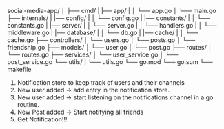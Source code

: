 social-media-app/
│
├── cmd/
| |── app/
| │ └── app.go
│ └── main.go
├── internals/
| |── config/
| │ └── config.go
| |── constants/
| │ └── constants.go
| |── server/
| │ └── server.go
| │ └── handlers.go
| │ └── middleware.go
| |── database/
| │ └── db.go
| |── cache/
| │ └── cache.go
├── controllers/
│ └── users.go
│ └── posts.go
│ └── friendship.go
├── models/
│ └── user.go
│ └── post.go
├── routes/
│ └── routes.go
├── services/
│ └── user_service.go
│ └── post_service.go
└── utils/
| └── utils.go
└── go.mod
└── go.sum
└── makefile

1. Notification store to keep track of users and their channels
2. New user added -> add entry in the notification store.
3. New user added -> start listening on the notifications channel in a go routine.
4. New Post added -> Start notifying all friends
5. Get Notification!!!
